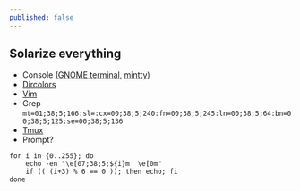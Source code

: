 ```yaml
---
published: false
---
```




## Solarize everything

* Console ([GNOME terminal](https://github.com/Anthony25/gnome-terminal-colors-solarized), [mintty](https://github.com/karlin/mintty-colors-solarized))
* [Dircolors](https://github.com/seebi/dircolors-solarized)
* [Vim](https://github.com/altercation/vim-colors-solarized)
* Grep `mt=01;38;5;166:sl=:cx=00;38;5;240:fn=00;38;5;245:ln=00;38;5;64:bn=00;38;5;125:se=00;38;5;136`
* [Tmux](https://github.com/seebi/tmux-colors-solarized)
* Prompt?

```
for i in {0..255}; do
    echo -en "\e[07;38;5;${i}m  \e[0m"
    if (( (i+3) % 6 == 0 )); then echo; fi
done
```